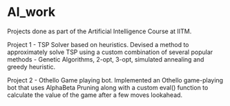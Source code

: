 # AI_work
Projects done as part of the Artificial Intelligence Course at IITM. 

Project 1 - TSP Solver based on heuristics. Devised a method to approximately solve TSP using a custom combination of several popular methods - Genetic Algorithms, 2-opt, 3-opt, simulated annealing and greedy heuristic.

Project 2 - Othello Game playing bot. Implemented an Othello game-playing bot that uses AlphaBeta Pruning along with a custom eval() function to calculate the value of the game after a few moves lookahead.

